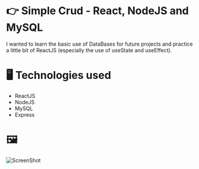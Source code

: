 # 👉 Simple Crud - React, NodeJS and MySQL

  I wanted to learn the basic use of DataBases for future projects and practice a little bit of ReactJS (especially the use of useState and useEffect).
  
# 🖥 Technologies used

<ul>
  <li> ReactJS </li>
  <li> NodeJS  </li>
  <li> MySQL   </li>
  <li> Express </li>
</ul>
  
# 🖼️

![ScreenShot](https://github.com/kaylanebiazoto/Fullstack-Crud/main/Images/Image.png)


